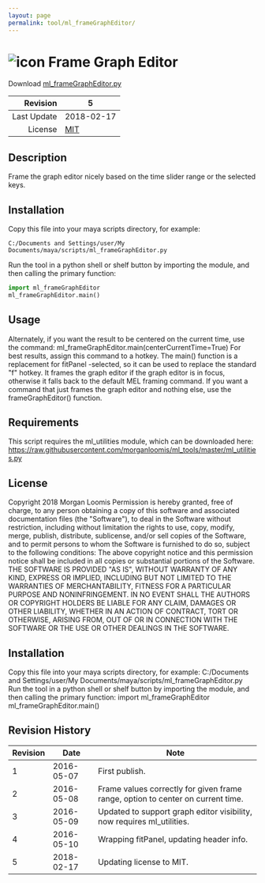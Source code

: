 ```yaml
---
layout: page
permalink: tool/ml_frameGraphEditor/
---
```


# ![icon](https://raw.githubusercontent.com/morganloomis/ml_tools/master/icons//ml_frameGraphEditor.png) Frame Graph Editor
Download [ml_frameGraphEditor.py](https://raw.githubusercontent.com/morganloomis/ml_tools/master/ml_frameGraphEditor.py)

| Revision | 5 |
|---:|---|
| Last Update | 2018-02-17 |
| License | [MIT](https://opensource.org/licenses/MIT) |

## Description

 Frame the graph editor nicely based on the time slider range or the selected keys. 

## Installation

Copy this file into your maya scripts directory, for example:

`C:/Documents and Settings/user/My Documents/maya/scripts/ml_frameGraphEditor.py`

Run the tool in a python shell or shelf button by importing the module, 
and then calling the primary function:

```python
import ml_frameGraphEditor
ml_frameGraphEditor.main()
```

## Usage

 Alternately, if you want the result to be centered on the current time, use the command:  ml_frameGraphEditor.main(centerCurrentTime=True) For best results, assign this command to a hotkey. The main() function is a replacement for fitPanel -selected, so it can be used to replace the standard "f" hotkey. It frames the graph editor if the graph editor is in focus, otherwise it falls back to the default MEL framing command. If you want a command that just frames the graph editor and nothing else, use the frameGraphEditor() function. 

## Requirements

 This script requires the ml_utilities module, which can be downloaded here: https://raw.githubusercontent.com/morganloomis/ml_tools/master/ml_utilities.py 

## License

 Copyright 2018 Morgan Loomis Permission is hereby granted, free of charge, to any person obtaining a copy of this software and associated documentation files (the "Software"), to deal in the Software without restriction, including without limitation the rights to use, copy, modify, merge, publish, distribute, sublicense, and/or sell copies of the Software, and to permit persons to whom the Software is furnished to do so, subject to the following conditions: The above copyright notice and this permission notice shall be included in all copies or substantial portions of the Software. THE SOFTWARE IS PROVIDED "AS IS", WITHOUT WARRANTY OF ANY KIND, EXPRESS OR IMPLIED, INCLUDING BUT NOT LIMITED TO THE WARRANTIES OF MERCHANTABILITY, FITNESS FOR A PARTICULAR PURPOSE AND NONINFRINGEMENT. IN NO EVENT SHALL THE AUTHORS OR COPYRIGHT HOLDERS BE LIABLE FOR ANY CLAIM, DAMAGES OR OTHER LIABILITY, WHETHER IN AN ACTION OF CONTRACT, TORT OR OTHERWISE, ARISING FROM, OUT OF OR IN CONNECTION WITH THE SOFTWARE OR THE USE OR OTHER DEALINGS IN THE SOFTWARE. 

## Installation

 Copy this file into your maya scripts directory, for example: C:/Documents and Settings/user/My Documents/maya/scripts/ml_frameGraphEditor.py Run the tool in a python shell or shelf button by importing the module, and then calling the primary function: import ml_frameGraphEditor ml_frameGraphEditor.main() 

## Revision History

| Revision | Date | Note|
|---|---|---|
|1|2016-05-07|First publish.|
|2|2016-05-08|Frame values correctly for given frame range, option to center on current time.|
|3|2016-05-09|Updated to support graph editor visibility, now requires ml_utilities.|
|4|2016-05-10|Wrapping fitPanel, updating header info.|
|5|2018-02-17|Updating license to MIT.|
